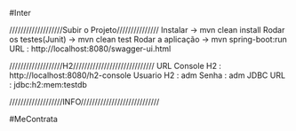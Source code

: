 #Inter


///////////////////Subir o Projeto///////////////
Instalar -> mvn clean install
Rodar os testes(Junit) -> mvn clean test
Rodar a aplicação -> mvn spring-boot:run
URL : http://localhost:8080/swagger-ui.html


///////////////////H2/////////////////////////////
URL Console H2 : http://localhost:8080/h2-console
Usuario H2 : adm
Senha : adm 
JDBC URL : jdbc:h2:mem:testdb


///////////////////INFO////////////////////////////


#MeContrata